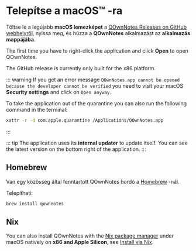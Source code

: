 # Telepítse a macOS™ -ra

Töltse le a legújabb **macOS lemezképet** a [QOwnNotes Releases on GitHub webhelyről](https://github.com/pbek/QOwnNotes/releases), nyissa meg, és húzza a **QOwnNotes** alkalmazást az **alkalmazás mappájába**.

The first time you have to right-click the application and click **Open** to open QOwnNotes.

The GitHub release is currently only built for the x86 platform.

::: warning
If you get an error message `QOwnNotes.app cannot be opened because the developer cannot be verified` you need to visit your macOS **Security settings** and click on `Open anyway`.

To take the application out of the quarantine you can also run the following command in the terminal:

```bash
xattr -r -d com.apple.quarantine /Applications/QOwnNotes.app
```

:::

::: tip
The application uses its **internal updater** to update itself. You can see the latest version on the bottom right of the application.
:::

## Homebrew

Van egy közösség által fenntartott QOwnNotes hordó a [Homebrew](https://formulae.brew.sh/cask/qownnotes) -nál.

Telepítheti:

```bash
brew install qownnotes
```

## Nix

You can also install QOwnNotes with the [Nix package manager](https://wiki.nixos.org/wiki/Nix_package_manager) under macOS natively on **x86 and Apple Silicon**, see [Install via Nix](./nix.md).
